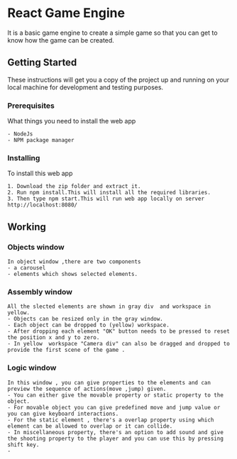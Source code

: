 # React Game Engine
It is a basic game engine to create a simple game so that you can get to know how the game can be created.

## Getting Started
These instructions will get you a copy of the project up and running on your local machine for development and testing purposes.

### Prerequisites
What things you need to install the web app
```
- NodeJs
- NPM package manager 
```

### Installing
To install this web app

```
1. Download the zip folder and extract it.
2. Run npm install.This will install all the required libraries.
3. Then type npm start.This will run web app locally on server http://localhost:8080/
```

## Working

### Objects window
```
In object window ,there are two components 
- a carousel
- elements which shows selected elements.
```
### Assembly window
```
All the slected elements are shown in gray div  and workspace in yellow.
- Objects can be resized only in the gray window.
- Each object can be dropped to (yellow) workspace.
- After dropping each element "OK" button needs to be pressed to reset the position x and y to zero.
- In yellow  workspace "Camera div" can also be dragged and dropped to provide the first scene of the game .
```

### Logic window
```
In this window , you can give properties to the elements and can preview the sequence of actions(move ,jump) given.
- You can either give the movable property or static property to the object.
- For movable object you can give predefined move and jump value or you can give keyboard interactions.
- For the static element , there's a overlap property using which element can be allowed to overlap or it can collide.
- In miscellaneous property, there's an option to add sound and give the shooting property to the player and you can use this by pressing shift key.
-
